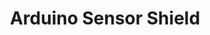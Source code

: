 ---
layout: default
modal-id: 10
img: SensorShield.png
alt: image-alt
project-date: Spring 2021 
category: PCB Design
title: Arduino Sensor Shield
objective: To design a shield for the Arduino R3 for teaching surface mount soldering and as a tool for software development.
details: The shield was initially designed for a 9-axis imu, a barometer, and a Micro SD card reader. Due to supply chain issues we wound up with a LIS2DE12 3-axis accelerometer and a MS5607 barometer as our sensors, which were connected for I2C.
results: A few fully functioning sensor shields were assembled with newer club members, though they proved more difficult to assmble then anticipated due to the tiny accelerometer. Even the more experienced members of the club such as myself had trouble. The shields proved useful for developing flight control software with datalogging for the basic Arduino altimeter being developed by new club members.
---